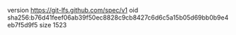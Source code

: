 version https://git-lfs.github.com/spec/v1
oid sha256:b76d41feef06ab39f50ec8828c9cb8427c6d6c5a15b05d69bb0b9e4eb7f5d9f5
size 1523
